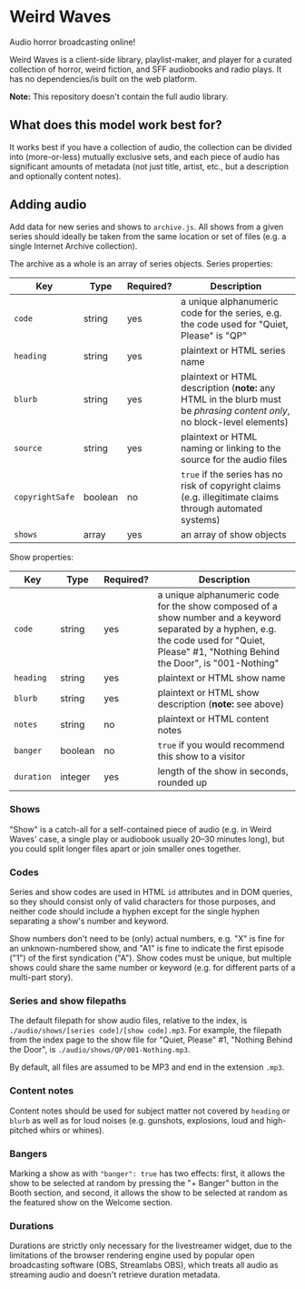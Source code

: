 # Weird Waves

Audio horror broadcasting online!

Weird Waves is a client-side library, playlist-maker, and player for a curated collection of horror, weird fiction, and SFF audiobooks and radio plays. It has no dependencies/is built on the web platform.

**Note:** This repository doesn't contain the full audio library.

## What does this model work best for?

It works best if you have a collection of audio, the collection can be divided into (more-or-less) mutually exclusive sets, and each piece of audio has significant amounts of metadata (not just title, artist, etc., but a description and optionally content notes).

## Adding audio

Add data for new series and shows to `archive.js`. All shows from a given series should ideally be taken from the same location or set of files (e.g. a single Internet Archive collection).

The archive as a whole is an array of series objects. Series properties:

|Key|Type|Required?|Description|
|-|-|-|-|
|`code`|string|yes|a unique alphanumeric code for the series, e.g. the code used for "Quiet, Please" is "QP"|
|`heading`|string|yes|plaintext or HTML series name|
|`blurb`|string|yes|plaintext or HTML description (**note:** any HTML in the blurb must be *phrasing content only*, no block-level elements)|
|`source`|string|yes|plaintext or HTML naming or linking to the source for the audio files|
|`copyrightSafe`|boolean|no|`true` if the series has no risk of copyright claims (e.g. illegitimate claims through automated systems)|
|`shows`|array|yes|an array of show objects|

Show properties:

|Key|Type|Required?|Description|
|-|-|-|-|
|`code`|string|yes|a unique alphanumeric code for the show composed of a show number and a keyword separated by a hyphen, e.g. the code used for "Quiet, Please" #1, "Nothing Behind the Door", is "001-Nothing"|
|`heading`|string|yes|plaintext or HTML show name|
|`blurb`|string|yes|plaintext or HTML show description (**note:** see above)|
|`notes`|string|no|plaintext or HTML content notes|
|`banger`|boolean|no|`true` if you would recommend this show to a visitor|
|`duration`|integer|yes|length of the show in seconds, rounded up|

### Shows

"Show" is a catch-all for a self-contained piece of audio (e.g. in Weird Waves' case, a single play or audiobook usually 20&ndash;30 minutes long), but you could split longer files apart or join smaller ones together.

### Codes

Series and show codes are used in HTML `id` attributes and in DOM queries, so they should consist only of valid characters for those purposes, and neither code should include a hyphen except for the single hyphen separating a show's number and keyword.

Show numbers don't need to be (only) actual numbers, e.g. "X" is fine for an unknown-numbered show, and "A1" is fine to indicate the first episode ("1") of the first syndication ("A"). Show codes must be unique, but multiple shows could share the same number or keyword (e.g. for different parts of a multi-part story).

### Series and show filepaths

The default filepath for show audio files, relative to the index, is `./audio/shows/[series code]/[show code].mp3`. For example, the filepath from the index page to the show file for "Quiet, Please" #1, "Nothing Behind the Door", is `./audio/shows/QP/001-Nothing.mp3`.

By default, all files are assumed to be MP3 and end in the extension `.mp3`.

### Content notes

Content notes should be used for subject matter not covered by `heading` or `blurb` as well as for loud noises (e.g. gunshots, explosions, loud and high-pitched whirs or whines).

### Bangers

Marking a show as with `"banger": true` has two effects: first, it allows the show to be selected at random by pressing the "+ Banger" button in the Booth section, and second, it allows the show to be selected at random as the featured show on the Welcome section.

### Durations

Durations are strictly only necessary for the livestreamer widget, due to the limitations of the browser rendering engine used by popular open broadcasting software (OBS, Streamlabs OBS), which treats all audio as streaming audio and doesn't retrieve duration metadata.
